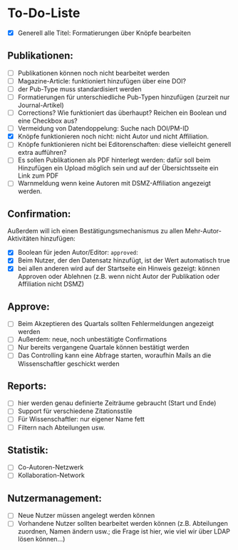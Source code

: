 # To-Do-Liste

-[x] Generell alle Titel: Formatierungen über Knöpfe bearbeiten

## Publikationen:
-[ ] Publikationen können noch nicht bearbeitet werden
-[ ] Magazine-Article: funktioniert hinzufügen über eine DOI?
-[ ] der Pub-Type muss standardisiert werden
-[ ] Formatierungen für unterschiedliche Pub-Typen hinzufügen (zurzeit nur Journal-Artikel)
-[ ] Corrections? Wie funktioniert das überhaupt? Reichen ein Boolean und eine Checkbox aus?
-[ ] Vermeidung von Datendoppelung: Suche nach DOI/PM-ID
-[x] Knöpfe funktionieren noch nicht: nicht Autor und nicht Affiliation.
-[ ] Knöpfe funktionieren nicht bei Editorenschaften: diese vielleicht generell extra aufführen?
-[ ] Es sollen Publikationen als PDF hinterlegt werden: dafür soll beim Hinzufügen ein Upload möglich sein und auf der Übersichtsseite ein Link zum PDF
-[ ] Warnmeldung wenn keine Autoren mit DSMZ-Affiliation angezeigt werden.

## Confirmation:
Außerdem will ich einen Bestätigungsmechanismus zu allen Mehr-Autor-Aktivitäten hinzufügen:
-[x] Boolean für jeden Autor/Editor: `approved`:
-[x] Beim Nutzer, der den Datensatz hinzufügt, ist der Wert automatisch true
-[x] bei allen anderen wird auf der Startseite ein Hinweis gezeigt: können Approven oder Ablehnen (z.B. wenn nicht Autor der Publikation oder Affiliation nicht DSMZ)

## Approve:
-[ ] Beim Akzeptieren des Quartals sollten Fehlermeldungen angezeigt werden
-[ ] Außerdem: neue, noch unbestätigte Confirmations
-[ ] Nur bereits vergangene Quartale können bestätigt werden
-[ ] Das Controlling kann eine Abfrage starten, woraufhin Mails an die Wissenschaftler geschickt werden

## Reports:
-[ ] hier werden genau definierte Zeiträume gebraucht (Start und Ende)
-[ ] Support für verschiedene Zitationsstile
-[ ] Für Wissenschaftler: nur eigener Name fett
-[ ] Filtern nach Abteilungen usw.

## Statistik:
-[ ] Co-Autoren-Netzwerk
-[ ] Kollaboration-Network

## Nutzermanagement:
-[ ] Neue Nutzer müssen angelegt werden können
-[ ] Vorhandene Nutzer sollten bearbeitet werden können (z.B. Abteilungen zuordnen, Namen ändern usw.; die Frage ist hier, wie viel wir über LDAP lösen können...)
<!-- 
<div class="csl-entry">Feynman, R. (2000). Probability Theory. In <i>Reliability, Maintenance and Logistic Support</i> (pp. 13–49). Springer US. https://doi.org/10.1007/978-1-4615-4655-9_2</div> -->